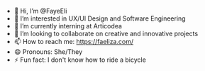 - 👋 Hi, I’m @FayeEli
- 👀 I’m interested in UX/UI Design and Software Engineering
- 🌱 I’m currently interning at Articodea
- 💞️ I’m looking to collaborate on creative and innovative projects
- 📫 How to reach me: https://faeliza.com/
- 😄 Pronouns: She/They
- ⚡ Fun fact: I don't know how to ride a bicycle

<!---
FayeEli/FayeEli is a ✨ special ✨ repository because its `README.md` (this file) appears on your GitHub profile.
You can click the Preview link to take a look at your changes.
--->
